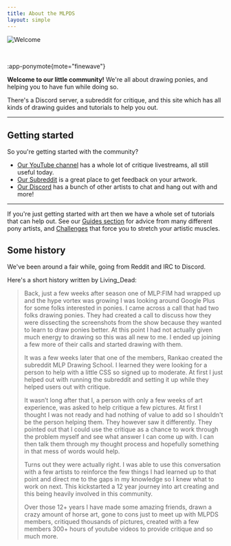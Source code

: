 ```yaml
---
title: About the MLPDS
layout: simple
---
```


![Welcome](/welcome.png)

<br/>

:app-ponymote{mote="finewave"}

**Welcome to our little community!** We're all about drawing ponies, and helping you to have fun while doing so.

There's a Discord server, a subreddit for critique, and this site which has all kinds of drawing guides and tutorials to help you out.

---

## Getting started

So you're getting started with the community?

- [Our YouTube channel](https://www.youtube.com/channel/UCgwjWwwYwrgnNZX6VegUMWQ) has a whole lot of critique livestreams, all still useful today.
- [Our Subreddit](https://www.reddit.com/r/MLPdrawingschool/) is a great place to get feedback on your artwork.
- [Our Discord](https://discord.gg/PhtDzZwbBR) has a bunch of other artists to chat and hang out with and more!

---

If you're just getting started with art then we have a whole set of tutorials that can help out. See our [Guides section](/guides/) for advice from many different pony artists, and [Challenges](https://www.reddit.com/r/MLPdrawingschool/wiki/biweekly) that force you to stretch your artistic muscles.

## Some history

We've been around a fair while, going from Reddit and IRC to Discord.

Here's a short history written by Living_Dead:

> Back, just a few weeks after season one of MLP:FIM had wrapped up and the hype vortex was growing I was looking around Google Plus for some folks interested in ponies. I came across a call that had two folks drawing ponies. They had created a call to discuss how they were dissecting the screenshots from the show because they wanted to learn to draw ponies better. At this point I had not actually given much energy to drawing so this was all new to me. I ended up joining a few more of their calls and started drawing with them.
>
> It was a few weeks later that one of the members, Rankao created the subreddit MLP Drawing School. I learned they were looking for a person to help with a little CSS so signed up to moderate. At first I just helped out with running the subreddit and setting it up while they helped users out with critique.
>
> It wasn’t long after that I, a person with only a few weeks of art experience, was asked to help critique a few pictures. At first I thought I was not ready and had nothing of value to add so I shouldn't be the person helping them. They however saw it differently. They pointed out that I could use the critique as a chance to work through the problem myself and see what answer I can come up with. I can then talk them through my thought process and hopefully something in that mess of words would help.
>
> Turns out they were actually right. I was able to use this conversation with a few artists to reinforce the few things I had learned up to that point and direct me to the gaps in my knowledge so I knew what to work on next. This kickstarted a 12 year journey into art creating and this being heavily involved in this community.
>
> Over those 12+ years I have made some amazing friends, drawn a crazy amount of horse art, gone to cons just to meet up with MLPDS members, critiqued thousands of pictures, created with a few members 300+ hours of youtube videos to provide critique and so much more.
